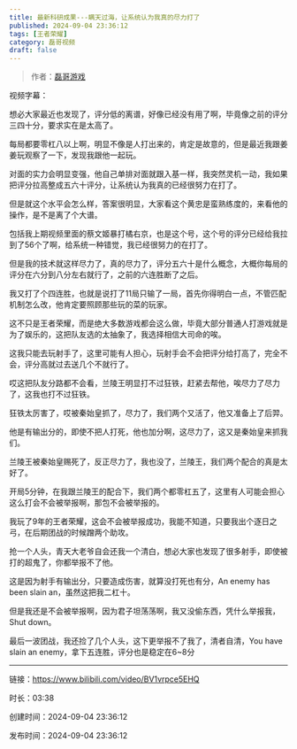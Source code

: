 ```yaml
---
title: 最新科研成果---瞒天过海，让系统认为我真的尽力打了
published: 2024-09-04 23:36:12
tags: [王者荣耀]
category: 磊哥视频
draft: false
---
```



> 作者：[磊哥游戏](https://space.bilibili.com/268941858?spm_id_from=333.788.upinfo.head.click)

视频字幕：

想必大家最近也发现了，评分低的离谱，好像已经没有用了啊，毕竟像之前的评分三四十分，要求实在是太高了。

每局都要零杠八以上啊，明显不像是人打出来的，肯定是故意的，但是最近我跟姜姜玩观察了一下，发现我跟他一起玩。

对面的实力会明显变强，他自己单排对面就跟入基一样，我突然灵机一动，我如果把评分拉高整成五六十评分，让系统认为我真的已经很努力在打了。

但是就这个水平会怎么样，答案很明显，大家看这个黄忠是蛮熟练度的，来看他的操作，是不是离了个大谱。

包括我上期视频里面的蔡文姬暴打橘右京，也是这个号，这个号的评分已经给我拉到了56个了啊，给系统一种错觉，我已经很努力的在打了。

但是我的技术就这样尽力了，真的尽力了，评分五六十是什么概念，大概你每局的评分在六分到八分左右就行了，之前的六连胜断了之后。

我又打了个四连胜，也就是说打了11局只输了一局，首先你得明白一点，不管匹配机制怎么改，他肯定要照顾那些玩的菜的玩家。

这不只是王者荣耀，而是绝大多数游戏都会这么做，毕竟大部分普通人打游戏就是为了娱乐的，这把队友选的太抽象了，我选择相信大司命的唉。

这我只能去玩射手了，这里可能有人担心，玩射手会不会把评分给打高了，完全不会，评分高就过去送几个不就行了。

哎这把队友分路都不会看，兰陵王明显打不过狂铁，赶紧去帮他，唉尽力了尽力了，这我也打不过狂铁。

狂铁太厉害了，哎被秦始皇抓了，尽力了，我们两个又活了，他又准备上了后羿。

他是有输出分的，即使不把人打死，他也加分啊，这尽力了，这又是秦始皇来抓我们。

兰陵王被秦始皇赐死了，反正尽力了，我也没了，兰陵王，我们两个配合的真是太好了。

开局5分钟，在我跟兰陵王的配合下，我们两个都零杠五了，这里有人可能会担心这么打会不会被举报啊，那包不会被举报的。

我玩了9年的王者荣耀，这会不会被举报成功，我能不知道，只要我出个逐日之弓，在后期团战的时候蹭两个助攻。

抢一个人头，青天大老爷自会还我一个清白，想必大家也发现了很多射手，即使被打的超鬼了，你都举报不了他。

这是因为射手有输出分，只要造成伤害，就算没打死也有分，An enemy has been slain an，虽然这把我二杠十。

但是我还是不会被举报啊，因为君子坦荡荡啊，我又没偷东西，凭什么举报我，Shut down。

最后一波团战，我还捡了几个人头，这下更举报不了我了，清者自清，You have slain an enemy，拿下五连胜，评分也是稳定在6~8分

---


链接：https://www.bilibili.com/video/BV1vrpce5EHQ



时长：03:38

创建时间：2024-09-04 23:36:12

发布时间：2024-09-04 23:36:12
